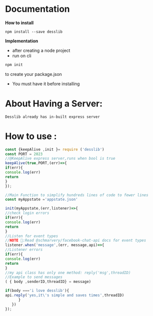 


#  Documentation

__How to install__
```linux
npm install --save desslib
```
__Implementation__
* after creating a node project
* run on cli
```bash 
npm init
``` 
to create your package.json
* You must have it before installing
# About Having a Server:
```text
Desslib already has in-built express server
```
# How to use :
```js
const {keepAlive ,init }= require ('desslib')
const PORT = 2023
//@KeepAlive express server,runs when bool is true
keepAlive(true,PORT,(err)=>{
if(err){
console.log(err)
return
}
});

//Main Function to simplify hundreds lines of code to fewer lines
const myAppstate ='appstate.json'

init(myAppstate,(err,listener)=>{
//check login errors
if(err){
console.log(err)
return
}
//Listen for event types
//NOTE 🔰:Read @schmarvery/facebook-chat-api docs for event types
listener.when('message',(err, message,api)=>{
//Listener errors
if(err){
console.log(err)
return
}
//my api class has only one method: reply('msg',threadID)
//Example to send messages
( { body ,senderID,threadID} = message)

if(body ==='i love desslib'){
api.reply('yes,it\'s simple and saves times',threadID)
      }
   })
});
```
